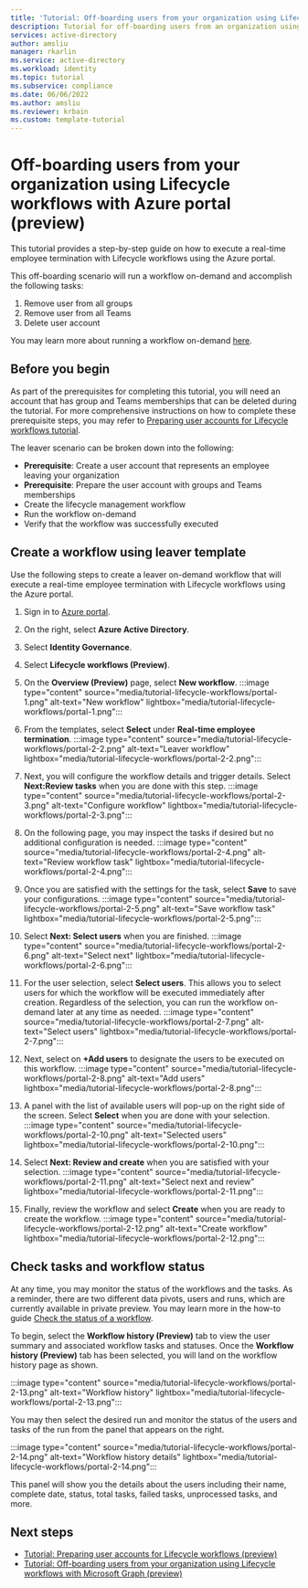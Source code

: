 ```yaml
---
title: 'Tutorial: Off-boarding users from your organization using Lifecycle workflows with Azure portal (preview)'
description: Tutorial for off-boarding users from an organization using Lifecycle workflows with Azure portal (preview).
services: active-directory
author: amsliu
manager: rkarlin
ms.service: active-directory
ms.workload: identity
ms.topic: tutorial
ms.subservice: compliance
ms.date: 06/06/2022
ms.author: amsliu
ms.reviewer: krbain
ms.custom: template-tutorial
---
```


# Off-boarding users from your organization using Lifecycle workflows with Azure portal (preview)

This tutorial provides a step-by-step guide on how to execute a real-time employee termination with Lifecycle workflows using the Azure portal.

This off-boarding scenario will run a workflow on-demand and accomplish the following tasks:
 
1. Remove user from all groups
2. Remove user from all Teams
3. Delete user account

You may learn more about running a workflow on-demand [here](on-demand-workflow.md).

## Before you begin

As part of the prerequisites for completing this tutorial, you will need an account that has group and Teams memberships that can be deleted during the tutorial. For more comprehensive instructions on how to complete these prerequisite steps, you may refer to [Preparing user accounts for Lifecycle workflows tutorial](tutorial-prepare-azuread-user-accounts.md).

The leaver scenario can be broken down into the following:

  - **Prerequisite**: Create a user account that represents an employee leaving your organization
  - **Prerequisite**: Prepare the user account with groups and Teams memberships
  - Create the lifecycle management workflow
  - Run the workflow on-demand
  - Verify that the workflow was successfully executed

## Create a workflow using leaver template
Use the following steps to create a leaver on-demand workflow that will execute a real-time employee termination with Lifecycle workflows using the Azure portal.

 1.  Sign in to [Azure portal](https://portal.azure.com).
 2.  On the right, select **Azure Active Directory**.
 3.  Select **Identity Governance**.
 4.  Select **Lifecycle workflows (Preview)**.
 5.  On the **Overview (Preview)** page, select **New workflow**. 
   :::image type="content" source="media/tutorial-lifecycle-workflows/portal-1.png" alt-text="New workflow" lightbox="media/tutorial-lifecycle-workflows/portal-1.png":::

 6. From the templates, select **Select** under **Real-time employee termination**.
   :::image type="content" source="media/tutorial-lifecycle-workflows/portal-2-2.png" alt-text="Leaver workflow" lightbox="media/tutorial-lifecycle-workflows/portal-2-2.png":::

 7. Next, you will configure the workflow details and trigger details. Select **Next:Review tasks** when you are done with this step. 
   :::image type="content" source="media/tutorial-lifecycle-workflows/portal-2-3.png" alt-text="Configure workflow" lightbox="media/tutorial-lifecycle-workflows/portal-2-3.png":::
 
 8. On the following page, you may inspect the tasks if desired but no additional configuration is needed.
   :::image type="content" source="media/tutorial-lifecycle-workflows/portal-2-4.png" alt-text="Review workflow task" lightbox="media/tutorial-lifecycle-workflows/portal-2-4.png":::

 9. Once you are satisfied with the settings for the task, select **Save** to save your configurations.
   :::image type="content" source="media/tutorial-lifecycle-workflows/portal-2-5.png" alt-text="Save workflow task" lightbox="media/tutorial-lifecycle-workflows/portal-2-5.png":::

 10. Select **Next: Select users** when you are finished.
   :::image type="content" source="media/tutorial-lifecycle-workflows/portal-2-6.png" alt-text="Select next" lightbox="media/tutorial-lifecycle-workflows/portal-2-6.png":::

 11. For the user selection, select **Select users**. This allows you to select users for which the workflow will be executed immediately after creation. Regardless of the selection, you can run the workflow on-demand later at any time as needed.
   :::image type="content" source="media/tutorial-lifecycle-workflows/portal-2-7.png" alt-text="Select users" lightbox="media/tutorial-lifecycle-workflows/portal-2-7.png":::
 
 12. Next, select on **+Add users** to designate the users to be executed on this workflow.
   :::image type="content" source="media/tutorial-lifecycle-workflows/portal-2-8.png" alt-text="Add users" lightbox="media/tutorial-lifecycle-workflows/portal-2-8.png":::
 
 13. A panel with the list of available users will pop-up on the right side of the screen. Select **Select** when you are done with your selection.
   :::image type="content" source="media/tutorial-lifecycle-workflows/portal-2-10.png" alt-text="Selected users" lightbox="media/tutorial-lifecycle-workflows/portal-2-10.png":::

 14. Select **Next: Review and create** when you are satisfied with your selection.
   :::image type="content" source="media/tutorial-lifecycle-workflows/portal-2-11.png" alt-text="Select next and review" lightbox="media/tutorial-lifecycle-workflows/portal-2-11.png":::

 15. Finally, review the workflow and select **Create** when you are ready to create the workflow.
   :::image type="content" source="media/tutorial-lifecycle-workflows/portal-2-12.png" alt-text="Create workflow" lightbox="media/tutorial-lifecycle-workflows/portal-2-12.png":::

## Check tasks and workflow status

At any time, you may monitor the status of the workflows and the tasks. As a reminder, there are two different data pivots, users and runs, which are currently available in private preview. You may learn more in the how-to guide [Check the status of a workflow](check-status-workflow.md).

To begin, select the **Workflow history (Preview)** tab to view the user summary and associated workflow tasks and statuses. Once the **Workflow history (Preview)** tab has been selected, you will land on the workflow history page as shown.

  :::image type="content" source="media/tutorial-lifecycle-workflows/portal-2-13.png" alt-text="Workflow history" lightbox="media/tutorial-lifecycle-workflows/portal-2-13.png":::

You may then select the desired run and monitor the status of the users and tasks of the run from the panel that appears on the right.

 :::image type="content" source="media/tutorial-lifecycle-workflows/portal-2-14.png" alt-text="Workflow history details" lightbox="media/tutorial-lifecycle-workflows/portal-2-14.png":::

This panel will show you the details about the users including their name, complete date, status, total tasks, failed tasks, unprocessed tasks, and more.

## Next steps
- [Tutorial: Preparing user accounts for Lifecycle workflows (preview)](tutorial-prepare-azuread-user-accounts.md)
- [Tutorial: Off-boarding users from your organization using Lifecycle workflows with Microsoft Graph (preview)](tutorial-offboard-custom-workflow-graph.md)